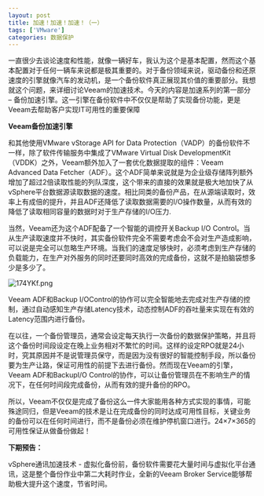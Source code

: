 ```yaml
---
layout: post
title: 加速！加速！加速！（一）
tags: ['VMware']
categories: 数据保护
---
```


一直很少去谈论速度和性能，就像一辆好车，我认为这个是基本配置，然而这个基本配置对于任何一辆车来说都是极其重要的。对于备份领域来说，驱动备份和还原速度的引擎就像汽车的发动机，是一个备份软件真正展现其价值的重要部分。我想就这个问题，来详细讨论Veeam的加速技术。今天的内容是加速系列的第一部分 – 备份加速引擎。这一引擎在备份软件中不仅仅是帮助了实现备份功能，更是Veeam去帮助客户实现IT可用性的重要保障

 

**Veeam备份加速引擎**

和其他使用VMware vStorage API for Data Protection（VADP）的备份软件不一样，除了软件传输服务中集成了VMware Virtual Disk DevelopmentKit（VDDK）之外，Veeam额外加入了一套优化数据提取的组件：Veeam Advanced Data Fetcher（ADF）。这个ADF简单来说就是为企业级存储阵列额外增加了超过2倍读取性能的列队深度，这个带来的直接的效果就是极大地加快了从vSphere平台数据源读取数据的速度。相比同类的备份产品，在从源端读取时，效率上有成倍的提升，并且ADF还降低了读取数据需要的I/O操作数量，从而有效的降低了读取相同容量的数据时对于生产存储的I/O压力.



当然，Veeam还为这个ADF配备了一个智能的调控开关Backup I/O Control。当从生产读取速度并不快时，其实备份软件完全不需要考虑会不会对生产造成影响，可以说是完全可以忽略生产环境。当我们的速度足够快时，必须考虑到生产存储的负载能力，在生产对外服务的同时还要同时高效的完成备份，这就不是拍脑袋想多少是多少了。

![174YKf.png](https://s2.ax1x.com/2020/02/12/174YKf.png)

Veeam ADF和Backup I/OControl的协作可以完全智能地去完成对生产存储的控制，通过自动感知生产存储Latency技术，动态控制ADF的吞吐量来实现在有效的Latency范围内进行备份。



在以往，一个备份管理员，通常会设定每天执行一次备份的数据保护策略，并且将这个备份时间段设定在晚上业务相对不繁忙的时间。这样的设定RPO就是24小时，究其原因并不是说管理员保守，而是因为没有很好的智能控制手段，所以备份要为生产让路，保证可用性的前提下去进行备份。然而现在Veeam的引擎，Veeam ADF和BackupI/O Control的协作，可以让备份管理员在不影响生产的情况下，在任何时间段完成备份，从而有效的提升备份的RPO。



所以，Veeam不仅仅是完成了备份这么一件大家能用各种方式实现的事情，可能殊途同归，但是Veeam的技术是让在完成备份的同时达成可用性目标，关键业务的备份可以在任何时间进行，而不是备份必须在维护停机窗口进行。24×7×365的可用性保证从做备份做起！



**下期预告：**

vSphere通讯加速技术 - 虚拟化备份前，备份软件需要花大量时间与虚拟化平台通讯，这是整个备份作业中第二大耗时作业，全新的Veeam Broker Service能够帮助极大提升这个速度，节省时间。